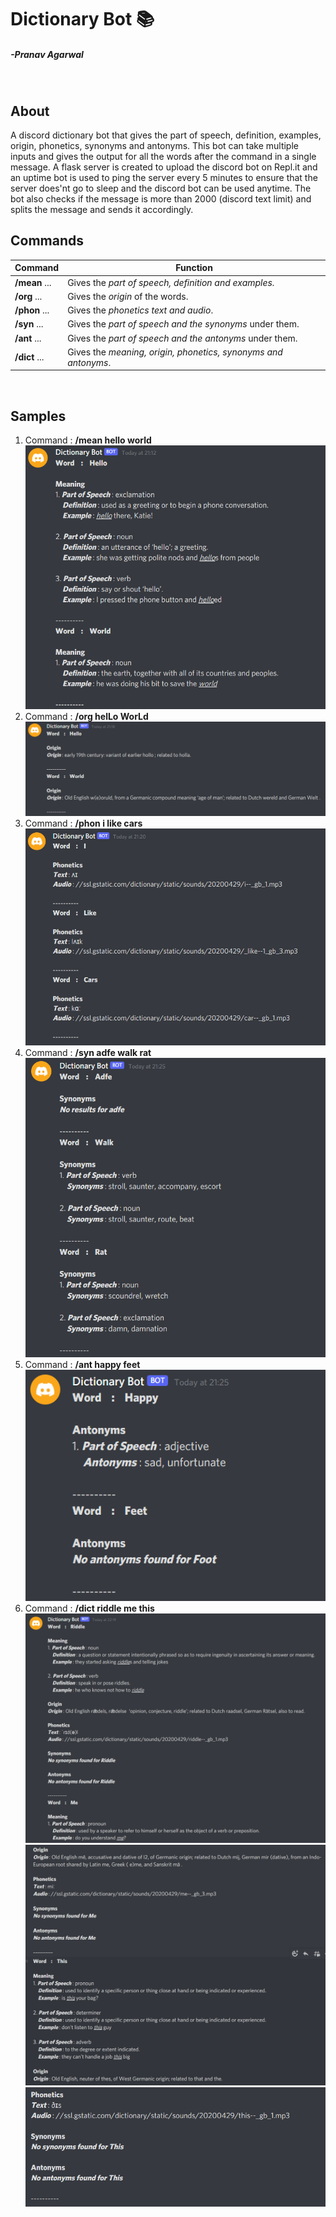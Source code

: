 # Dictionary Bot 📚

##### -Pranav Agarwal

<br>

## About

A discord dictionary bot that gives the part of speech, definition, examples, origin, phonetics, synonyms and antonyms. This bot can take multiple inputs and gives the output for all the words after the command in a single message. A flask server is created to upload the discord bot on Repl.it and an uptime bot is used to ping the server every 5 minutes to ensure that the server does'nt go to sleep and the discord bot can be used anytime. The bot also checks if the message is more than 2000 (discord text limit) and splits the message and sends it accordingly.
<br>

## Commands

| Command                       | Function                                                       |
| ----------------------------- | -------------------------------------------------------------- |
| **/mean** <word1> <word2> ... | Gives the _part of speech, definition and examples._           |
| **/org** <word1> <word2> ...  | Gives the _origin_ of the words.                               |
| **/phon** <word1> <word2> ... | Gives the _phonetics text and audio_.                          |
| **/syn** <word1> <word2> ...  | Gives the _part of speech and the synonyms_ under them.        |
| **/ant** <word1> <word2> ...  | Gives the _part of speech and the antonyms_ under them.        |
| **/dict** <word1> <word2> ... | Gives the _meaning, origin, phonetics, synonyms and antonyms_. |

<br>

## Samples

1. Command : **/mean hello world**
   ![Output for "/mean hello world"](./images/1.png)
   <br>
2. Command : **/org helLo WorLd**
   ![Output for "/mean hello world"](./images/2.png)
   <br>
3. Command : **/phon i like cars**
   ![Output for "/mean hello world"](./images/3.png)
   <br>
4. Command : **/syn adfe walk rat**
   ![Output for "/mean hello world"](./images/4.png)
   <br>
5. Command : **/ant happy feet**
   ![Output for "/mean hello world"](./images/5.png)
   <br>
6. Command : **/dict riddle me this**
   ![Output for "/mean hello world"](./images/6_1.png)
   ![Output for "/mean hello world"](./images/6_2.png)
   ![Output for "/mean hello world"](./images/6_3.png)
